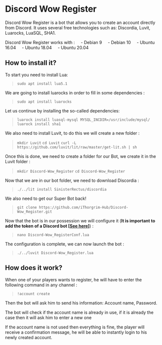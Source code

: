 # Discord Wow Register

Discord Wow Register is a bot that allows you to create an account directly from Discord.
It uses several free technologies such as: Discordia, Luvit, Luarocks, LuaSQL, SHA1.

Discord Wow Register works with :
    - Debian 9
    - Debian 10
    - Ubuntu 16.04
    - Ubuntu 18.04
    - Ubuntu 20.04

## How to install it?

To start you need to install Lua:
> `sudo apt install lua5.1`

We are going to install luarocks in order to fill in some dependencies :    
> `sudo apt install luarocks`

Let us continue by installing the so-called dependencies:  
> `luarock install luasql-mysql MYSQL_INCDIR=/usr/include/mysql/`
> `luarock install sha1`

We also need to install Luvit, to do this we will create a new folder : 
> `mkdir Luvit`
> `cd Luvit`
> `curl -L https://github.com/luvit/lit/raw/master/get-lit.sh | sh`

Once this is done, we need to create a folder for our Bot, we create it in the Luvit folder : 
> `mkdir Discord-Wow_Register`
> `cd Discord-Wow_Register`

Now that we are in our bot folder, we need to download Discordia : 
> `./../lit install SinisterRectus/discordia`

We also need to get our Super Bot back! 
> `git clone https://github.com/iThorgrim-Hub/Discord-Wow_Register.git`

Now that the bot is in our possession we will configure it (**It is important to add the token of a Discord bot [[See here](https://discordpy.readthedocs.io/en/latest/discord.html)]**) : 
> `nano Discord-Wow_RegisterConf.lua`

The configuration is complete, we can now launch the bot : 
> `./../luvit Discord-Wow_Register.lua`


## How does it work?

When one of your players wants to register, he will have to enter the following command in any channel : 
> `!account create`

Then the bot will ask him to send his information: Account name, Password.

The bot will check if the account name is already in use, if it is already the case then it will ask him to enter a new one

If the account name is not used then everything is fine, the player will receive a confirmation message, he will be able to instantly login to his newly created account.
